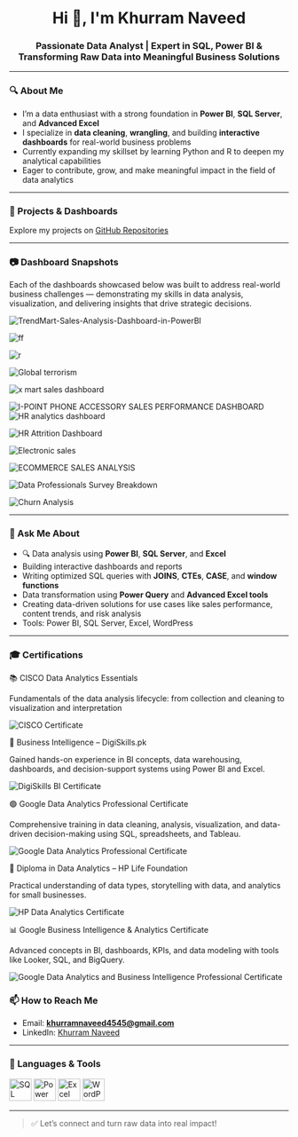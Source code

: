 <h1 align="center">Hi 👋, I'm Khurram Naveed</h1>

<h3 align="center"> Passionate Data Analyst | Expert in SQL, Power BI & Transforming Raw Data into Meaningful Business Solutions</h3>

---

### 🔍 About Me

- I’m a data enthusiast with a strong foundation in **Power BI**, **SQL Server**, and **Advanced Excel**
- I specialize in **data cleaning**, **wrangling**, and building **interactive dashboards** for real-world business problems
- Currently expanding my skillset by learning Python and R to deepen my analytical capabilities
- Eager to contribute, grow, and make meaningful impact in the field of data analytics


---

### 💼 Projects & Dashboards

Explore my projects on [GitHub Repositories](https://github.com/Khurramnaveed3233?tab=repositories)

---

### 📷 Dashboard Snapshots


Each of the dashboards showcased below was built to address real-world business challenges — demonstrating my skills in data analysis, visualization, and delivering insights that drive strategic decisions.

![TrendMart-Sales-Analysis-Dashboard-in-PowerBI](https://github.com/user-attachments/assets/cc223c2f-dac3-4612-96d9-8d365abd53c5)

![ff](https://github.com/user-attachments/assets/38666a66-ff45-41cb-a65d-90ff784fd47e)

![r](https://github.com/user-attachments/assets/99f6b5b2-d02e-4aff-9099-4a0a665cf73e)

![Global terrorism](https://github.com/user-attachments/assets/59746cda-0907-4536-96c5-369982fd3b80)

![x mart sales dashboard](https://github.com/user-attachments/assets/3a103243-201e-40ec-a6c6-398b34aa4a22)

![I-POINT PHONE ACCESSORY SALES PERFORMANCE DASHBOARD](https://github.com/user-attachments/assets/ef3ea81b-2b11-4e24-a6e4-e397edf1348e)
![HR analytics dashboard](https://github.com/user-attachments/assets/75ecebb2-be14-4424-80fd-1346da1dbfe3)

![HR Attrition Dashboard](https://github.com/user-attachments/assets/66c8133e-c7ee-4608-b9f1-d43fe925d262)

![Electronic sales](https://github.com/user-attachments/assets/e5c928e5-0fb6-4ce7-b15a-2be4b0a45ab8)

![ECOMMERCE SALES ANALYSIS](https://github.com/user-attachments/assets/24a291a1-6db4-41b8-8a8d-73bd62fef2cc)

![Data Professionals Survey Breakdown](https://github.com/user-attachments/assets/8095053d-91ef-42ef-bf9d-47586f778d7c)

![Churn Analysis](https://github.com/user-attachments/assets/0c9861f4-d975-42fe-81d9-31206faceebc)

--- 

### 💬 Ask Me About

- 🔍 Data analysis using **Power BI**, **SQL Server**, and **Excel**
- Building interactive dashboards and reports
- Writing optimized SQL queries with **JOINS**, **CTEs**, **CASE**, and **window functions**
- Data transformation using **Power Query** and **Advanced Excel tools**
- Creating data-driven solutions for use cases like sales performance, content trends, and risk analysis
- Tools: Power BI, SQL Server, Excel, WordPress

---

### 🎓 Certifications

📚 CISCO Data Analytics Essentials

Fundamentals of the data analysis lifecycle: from collection and cleaning to visualization and interpretation

![CISCO Certificate](https://github.com/user-attachments/assets/02a88f2d-d097-4f45-b037-996d7d972eb8)

💼 Business Intelligence – DigiSkills.pk

Gained hands-on experience in BI concepts, data warehousing, dashboards, and decision-support systems using Power BI and Excel.

![DigiSkills BI Certificate](https://github.com/user-attachments/assets/2e096103-c55a-4034-99e0-15d0b90fe5cb)


🟢 Google Data Analytics Professional Certificate

Comprehensive training in data cleaning, analysis, visualization, and data-driven decision-making using SQL, spreadsheets, and Tableau.

![Google Data Analytics Professional Certificate](https://github.com/user-attachments/assets/a6330ca3-e55e-492a-8b7b-e2674bbc149b)

📑 Diploma in Data Analytics – HP Life Foundation

Practical understanding of data types, storytelling with data, and analytics for small businesses.

![HP Data Analytics Certificate](https://github.com/user-attachments/assets/5858adad-2402-4693-b723-31fd006560f0)

📊 Google Business Intelligence & Analytics Certificate

Advanced concepts in BI, dashboards, KPIs, and data modeling with tools like Looker, SQL, and BigQuery.

![Google Data Analytics and Business Intelligence Professional Certificate](https://github.com/user-attachments/assets/6cf1165a-9bea-4b5e-bf2c-e95f04c1edd5)

### 📫 How to Reach Me

- Email: **khurramnaveed4545@gmail.com**
- LinkedIn: [Khurram Naveed](https://www.linkedin.com/in/khurram-naveed-0083851aa/)

---

### 🧰 Languages & Tools

<p align="left">
  <a href="https://www.microsoft.com/en-us/sql-server" target="_blank"><img src="https://www.svgrepo.com/show/303229/microsoft-sql-server-logo.svg" alt="SQL Server" width="40" height="40"/></a>
  <a href="https://powerbi.microsoft.com/" target="_blank"><img src="https://img.icons8.com/color/48/000000/power-bi.png" alt="Power BI" width="40" height="40"/></a>
  <a href="https://www.microsoft.com/en/microsoft-365/excel" target="_blank"><img src="https://img.icons8.com/color/48/000000/microsoft-excel-2019--v1.png" alt="Excel" width="40" height="40"/></a>
  <a href="https://wordpress.com/" target="_blank"><img src="https://img.icons8.com/color/48/000000/wordpress.png" alt="WordPress" width="40" height="40"/></a>
</p>

---

> ✅ Let’s connect and turn raw data into real impact!
